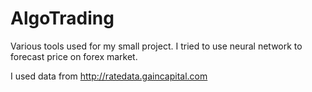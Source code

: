 # AlgoTrading

Various tools used for my small project.
I tried to use neural network to forecast price on forex market.

I used data from http://ratedata.gaincapital.com
